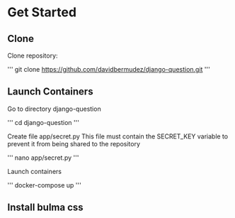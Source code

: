 # Get Started

## Clone

Clone repository:

'''
git clone https://github.com/davidbermudez/django-question.git
'''

## Launch Containers

Go to directory django-question

'''
cd django-question
'''

Create file app/secret.py
This file must contain the SECRET_KEY variable to prevent it from being shared to the repository

'''
nano app/secret.py
'''

Launch containers

'''
docker-compose up
'''

## Install bulma css




